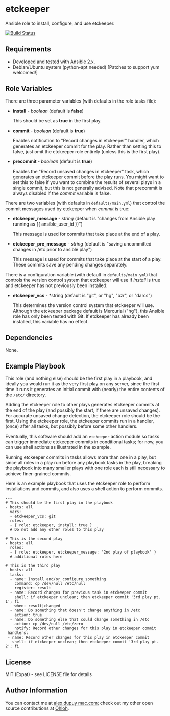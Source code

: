 etckeeper
=========

Ansible role to install, configure, and use etckeeper.

[![Build Status](https://travis-ci.org/HRio/ansible-etckeeper.svg?branch=master)](https://travis-ci.org/HRio/ansible-etckeeper)

Requirements
------------

* Developed and tested with Ansible 2.x.
* Debian/Ubuntu system (python-apt needed) [Patches to support yum welcomed!]

Role Variables
--------------
There are three parameter variables (with defaults in the role tasks file):

* **install** - *boolean* (default is **false**)

  This should be set as **true** in the first play.

* **commit** - *boolean* (default is **true**)

  Enables notification to "Record changes in etckeeper" handler,
  which generates an etckeeper commit for the play.
  Rather than setting this to false, just omit the etckeeper role entirely
  (unless this is the first play).

* **precommit** - *boolean* (default is **true**)

  Enables the "Record unsaved changes in etckeeper" task,
  which generates an etckeeper commit before the play runs.
  You might want to set this to false if you want to combine the results
  of several plays in a single commit, but this is not generally advised.
  Note that precommit is always disabled if the *commit* variable is false. 

There are two variables (with defaults in ``defaults/main.yml``)
that control the commit messages used by etckeeper when *commit* is true:

* **etckeeper_message** - *string*
  (default is "changes from Ansible play running as {{ ansible_user_id }}")

  This message is used for commits that take place at the end of a play.

* **etckeeper_pre_message** - *string*
  (default is "saving uncommitted changes in /etc prior to ansible play")

  This message is used for commits that take place at the start of a play.
  These commits save any pending changes separately.

There is a configuration variable (with default in ``defaults/main.yml``)
that controls the version control system that etckeeper will use
if *install* is true and etckeeper has not previously been installed:

* **etckeeper_vcs** - *string  (default is "git", or "hg", "bzr", or "darcs")

  This determines the version control system that etckeeper will use.
  Although the etckeeper package default is Mercurial ("hg"),
  this Ansible role has only been tested with Git.
  If etckeeper has already been installed, this variable has no effect.

Dependencies
------------

None.


Example Playbook
-------------------------

This role (and nothing else) should be the first play in a playbook,
and ideally you would run it as the very first play on any server,
since the first time it runs it generates an initial commit
with (nearly) the entire contents of the ``/etc/`` directory.

Adding the etckeeper role to other plays generates etckeeper commits
at the end of the play (and possibly the start, if there are unsaved changes).
For accurate unsaved change detection, the etckeeper role should be the first.
Using the etckeeper role, the etckeeper commits run in a handler,
(once) after all tasks, but possibly before some other handlers.

Eventually, this software should add an ``etckeeper`` action module
so tasks can trigger immediate etckeeper commits in conditional tasks;
for now, you can use shell actions as illustrated in the example.

Running etckeeper commits in tasks allows more than one in a play,
but since all roles in a play run before any playbook tasks in the play,
breaking the playbook into many smaller plays with one role each
is still necessary to achieve finer-grained commits.

Here is an example playbook that uses the etckeeper role to perform
installations and commits, and also uses a shell action to perform commits.

    ---
    # This should be the first play in the playbook
    - hosts: all
      vars:
      - etckeeper_vcs: git
      roles:
      - { role: etckeeper, install: true }
      # Do not add any other roles to this play

    # This is the second play
    - hosts: all
      roles:
      - { role: etckeeper, etckeeper_message: '2nd play of playbook' }
      # additional roles here

    # This is the third play
    - hosts: all
      tasks:
      - name: Install and/or configure something
        command: cp /dev/null /etc/null
        register: result
      - name: Record changes for previous task in etckeeper commit
        shell: if etckeeper unclean; then etckeeper commit '3rd play pt. 1'; fi
        when: result|changed
      - name: Do something that doesn't change anything in /etc
        action: true
      - name: Do something else that could change something in /etc
        action: cp /dev/null /etc/zero
        notify: Record other changes for this play in etckeeper commit
     handlers:
     - name: Record other changes for this play in etckeeper commit
       shell: if etckeeper unclean; then etckeeper commit '3rd play pt. 2'; fi

License
-------

MIT (Expat) - see LICENSE file for details

Author Information
------------------

You can contact me at [alex.dupuy mac.com](mailto:alex.dupuy%40mac.com);
check out my other open source contributions at
[Ohloh](https://www.ohloh.net/accounts/dupuy/).
